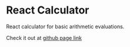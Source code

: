 # React Calculator

React calculator for basic arithmetic evaluations.

Check it out at [github page link](https://jm-avila.github.io/react-calculator/)

